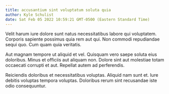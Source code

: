 ```yaml
---
title: accusantium sint voluptatum soluta quia
author: Kyle Schulist
date: Sat Feb 05 2022 10:59:21 GMT-0500 (Eastern Standard Time)
---
```

Velit harum iure dolore sunt natus necessitatibus labore qui voluptatem. Corporis sapiente possimus quia rem aut qui. Non commodi repudiandae sequi quo. Cum quam quia veritatis.

 Aut magnam tempore ut aliquid et vel. Quisquam vero saepe soluta eius doloribus. Minus et officiis aut aliquam non. Dolore sint aut molestiae totam occaecati corrupti et aut. Repellat autem ad perferendis.

 Reiciendis doloribus et necessitatibus voluptas. Aliquid nam sunt et. Iure debitis voluptas tempora voluptas. Doloribus rerum sint recusandae iste odio consequuntur.